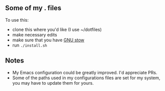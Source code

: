 ## Some of my . files

To use this:

* clone this where you'd like (I use ~/dotfiles)
* make necessary edits
* make sure that you have [GNU stow](https://www.gnu.org/software/stow/)
* run `./install.sh`

## Notes

* My Emacs configuration could be greatly improved. I'd appreciate PRs.
* Some of the paths used in my configurations files are set for my system, you
  may have to update them for yours.
